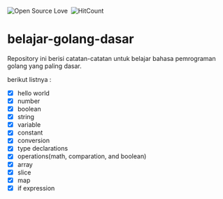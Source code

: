 ![Open Source Love](https://badges.frapsoft.com/os/v1/open-source.svg?v=102)&nbsp;
![HitCount](http://hits.dwyl.com/muhammadzhuhry/belajar-golang-dasar.svg)&nbsp;

# belajar-golang-dasar

Repository ini berisi catatan-catatan untuk belajar bahasa pemrograman golang yang paling dasar.

berikut listnya :

- [x] hello world
- [x] number
- [x] boolean
- [x] string
- [x] variable
- [x] constant
- [x] conversion
- [x] type declarations
- [x] operations(math, comparation, and boolean)
- [x] array
- [x] slice
- [x] map
- [x] if expression
